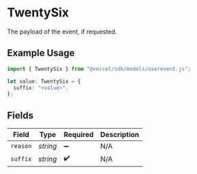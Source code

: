 # TwentySix

The payload of the event, if requested.

## Example Usage

```typescript
import { TwentySix } from "@vercel/sdk/models/userevent.js";

let value: TwentySix = {
  suffix: "<value>",
};
```

## Fields

| Field              | Type               | Required           | Description        |
| ------------------ | ------------------ | ------------------ | ------------------ |
| `reason`           | *string*           | :heavy_minus_sign: | N/A                |
| `suffix`           | *string*           | :heavy_check_mark: | N/A                |
